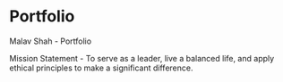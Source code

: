 # Portfolio
Malav Shah - Portfolio

Mission Statement - To serve as a leader, live a balanced life, and apply ethical principles to make a significant difference.

